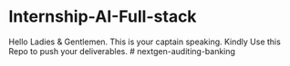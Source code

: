 # Internship-AI-Full-stack
Hello Ladies &amp; Gentlemen. This is your captain speaking. Kindly Use this Repo to push your deliverables. 
#   n e x t g e n - a u d i t i n g - b a n k i n g  
 